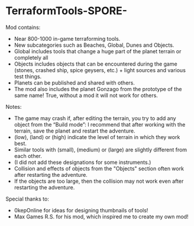 # TerraformTools-SPORE-
Mod contains:
- Near 800-1000 in-game terraforming tools.
- New subcategories such as Beaches, Global, Dunes and Objects.
- Global includes tools that change a huge part of the planet terrain or completely all
- Objects includes objects that can be encountered during the game (stones, crashed ship, spice geysers, etc.) + light sources and various test things.
- Planets can be published and shared with others.
- The mod also includes the planet Gonzago from the prototype of the same name! True, without a mod it will not work for others.

Notes:
- The game may crash if, after editing the terrain, you try to add any object from the “Build mode”: I recommend that after working with the terrain, save the planet and restart the adventure.
- (low), (land) or (high) indicate the level of terrain in which they work best.
- Similar tools with (small), (medium) or (large) are slightly different from each other.
- (I did not add these designations for some instruments.)
- Collision and effects of objects from the "Objects" section often work after restarting the adventure.
- If the objects are too large, then the collision may not work even after restarting the adventure.

Special thanks to:
- 0kepOnline for ideas for designing thumbnails of tools!
- Max Games R.S. for his mod, which inspired me to create my own mod!
